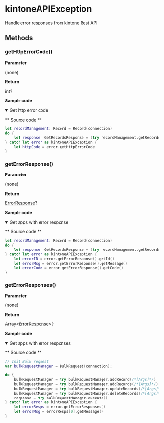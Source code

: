 # kintoneAPIException

Handle error responses from kintone Rest API

## Methods

### getHttpErrorCode()

**Parameter**

(none)

**Return**

int?

**Sample code**

<details class="tab-container" open>
<Summary>Get http error code</Summary>

** Source code **

```swift
let recordManagement: Record = Record(connection)
do {
    let response: GetRecordsResponse = (try recordManagement.getRecords(999999, nil nil))!
} catch let error as kintoneAPIException {
	let httpCode = error.getHttpErrorCode
}
```

</details>

### getErrorResponse()

**Parameter**

(none)

**Return**

[ErrorResponse](https://developer.kintone.io/hc/en-us/articles/212495188#responses)?

**Sample code**

<details class="tab-container" open>
<Summary>Get apps with error response</Summary>

** Source code **

```swift
let recordManagement: Record = Record(connection)
do {
    let response: GetRecordsResponse = (try recordManagement.getRecords(999999, nil nil))!
} catch let error as kintoneAPIException {
    let errorID = error.getErrorResponse().getId()
    let errorMsg = error.getErrorResponse().getMessage()
    let errorCode = error.getErrorResponse().getCode()
}

```

</details>

### getErrorResponses()

**Parameter**

(none)

**Return**

Array&lt;[ErrorResponse](https://developer.kintone.io/hc/en-us/articles/212495188#responses)&gt;?

**Sample code**

<details class="tab-container" open>
<Summary>Get apps with error responses</Summary>

** Source code **

```swift
// Init Bulk request
var bulkRequestManager = BulkRequest(connection);

do {
    bulkRequestManager = try bulkRequestManager.addRecord(/*[Args]*/)
    bulkRequestManager = try bulkRequestManager.addRecords(/*[Args]*/)
    bulkRequestManager = try bulkRequestManager.updateRecords(/*[Args]*/)
    bulkRequestManager = try bulkRequestManager.deleteRecords(/*[Args]*/)
    response = try bulkRequestManager.execute()
} catch let error as kintoneAPIException {
	let errorResps = error.getErrorResponses()
	let errorMsg = errorResps[0].getMessage()
}
```

</details>